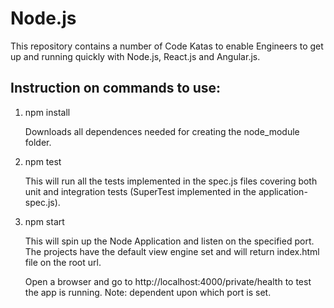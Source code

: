 # Node.js

This repository contains a number of Code Katas to enable Engineers to get up and running quickly with Node.js, React.js and Angular.js.

Instruction on commands to use:
-------------------------------

1.  npm install

    Downloads all dependences needed for creating the node_module folder.

2.  npm test

    This will run all the tests implemented in the spec.js files covering both unit and integration tests (SuperTest implemented in the application-spec.js).

3.  npm start

    This will spin up the Node Application and listen on the specified port.  The projects have the default view engine set and will return index.html file on the root url.

    Open a browser and go to http://localhost:4000/private/health to test the app is running. Note: dependent upon which port is set.
